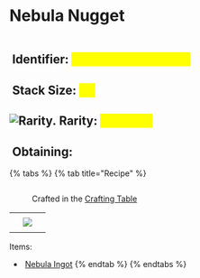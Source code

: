 # Nebula Nugget

<figure><img src="https://github.com/user-attachments/assets/8a9b549c-7be4-40a6-b91a-e52d4bc316e6" alt=""><figcaption></figcaption></figure>

## <img src="https://minecraft.wiki/images/Name_Tag_JE2_BE2.png?cbdc1" alt="" data-size="line"> Identifier: <mark style="color:yellow;">**poke:nebula\_nugget**</mark> <a href="#identifier" id="identifier"></a>

## <img src="https://minecraft.wiki/images/Light_Gray_Bundle_JE1_BE1.png?b552e" alt="" data-size="line"> Stack Size: <mark style="color:yellow;">64</mark> <a href="#stack-size" id="stack-size"></a>

## <img src="https://github.com/user-attachments/assets/dcfb5b71-f821-4bba-9e8e-0e5c924e18ca" alt="Rarity." data-size="line"> Rarity: <mark style="color:yellow;">Common</mark>

## <img src="https://minecraft.wiki/images/thumb/Crafting_Table_JE4_BE3.png/150px-Crafting_Table_JE4_BE3.png?5767f" alt="" data-size="line"> Obtaining: <a href="#obtaining" id="obtaining"></a>

{% tabs %}
{% tab title="Recipe" %}
<figure><img src="https://minecraft.wiki/images/thumb/Crafting_Table_JE4_BE3.png/150px-Crafting_Table_JE4_BE3.png?5767f" alt=""><figcaption><p>Crafted in the <a href="https://minecraft.wiki/w/Crafting_Table">Crafting Table</a></p></figcaption></figure>

|     |                                                                                      |     |
| :-: | :----------------------------------------------------------------------------------: | :-: |
|     |                                                                                      |     |
|     | ![](https://github.com/user-attachments/assets/21b0e1ab-de86-4f43-8618-453683820f4b) |     |
|     |                                                                                      |     |

Items:

* <img src="https://github.com/user-attachments/assets/21b0e1ab-de86-4f43-8618-453683820f4b" alt="" data-size="line"> [Nebula Ingot](../ingots/nebula-ingot.md)
{% endtab %}
{% endtabs %}
